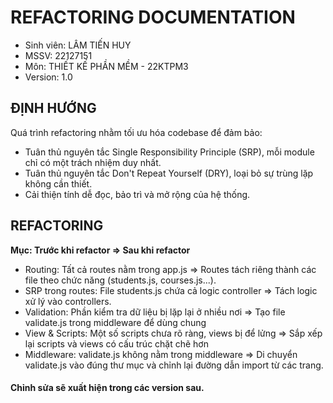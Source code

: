 # REFACTORING DOCUMENTATION

- Sinh viên: LÂM TIẾN HUY
- MSSV: 22127151
- Môn: THIẾT KẾ PHẦN MỀM - 22KTPM3
- Version: 1.0

## ĐỊNH HƯỚNG
Quá trình refactoring nhằm tối ưu hóa codebase để đảm bảo:
- Tuân thủ nguyên tắc Single Responsibility Principle (SRP), mỗi module chỉ có một trách nhiệm duy nhất.
- Tuân thủ nguyên tắc Don't Repeat Yourself (DRY), loại bỏ sự trùng lặp không cần thiết.
- Cải thiện tính dễ đọc, bảo trì và mở rộng của hệ thống.

## REFACTORING
**Mục: Trước khi refactor => Sau khi refactor**
- Routing: Tất cả routes nằm trong app.js => Routes tách riêng thành các file theo chức năng (students.js, courses.js...).
- SRP trong routes: File students.js chứa cả logic controller => Tách logic xử lý vào controllers.
- Validation: Phần kiểm tra dữ liệu bị lặp lại ở nhiều nơi => Tạo file validate.js trong middleware để dùng chung
- View & Scripts: Một số scripts chưa rõ ràng, views bị để lửng => Sắp xếp lại scripts và views có cấu trúc chặt chẽ hơn
- Middleware: validate.js không nằm trong middleware => Di chuyển validate.js vào đúng thư mục và chỉnh lại đường dẫn import từ các trang.
#### Chỉnh sửa sẽ xuất hiện trong các version sau.